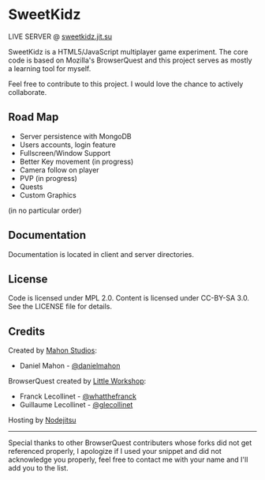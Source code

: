 SweetKidz
============

LIVE SERVER @ [sweetkidz.jit.su](http://sweetkidz.jit.su)

SweetKidz is a HTML5/JavaScript multiplayer game experiment. The core code is based on Mozilla's BrowserQuest and this project serves as mostly a learning tool for myself.

Feel free to contribute to this project. I would love the chance to actively collaborate.

Road Map
--------

* Server persistence with MongoDB
* Users accounts, login feature
* Fullscreen/Window Support
* Better Key movement (in progress)
* Camera follow on player
* PVP (in progress)
* Quests
* Custom Graphics

(in no particular order)

Documentation
-------------

Documentation is located in client and server directories.


License
-------

Code is licensed under MPL 2.0. Content is licensed under CC-BY-SA 3.0.
See the LICENSE file for details.


Credits
-------
Created by [Mahon Studios](http://www.mahonstudios.com):

* Daniel Mahon - [@danielmahon](http://twitter.com/danielmahon)

BrowserQuest created by [Little Workshop](http://www.littleworkshop.fr):

* Franck Lecollinet - [@whatthefranck](http://twitter.com/whatthefranck)
* Guillaume Lecollinet - [@glecollinet](http://twitter.com/glecollinet)

Hosting by [Nodejitsu](http://nodejitsu.com)

-----
Special thanks to other BrowserQuest contributers whose forks did not get referenced properly, I apologize if I used your snippet and did not acknowledge you properly, feel free to contact me with your name and I'll add you to the list.
